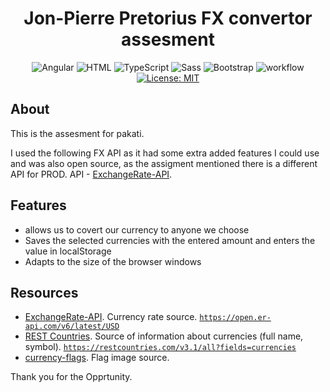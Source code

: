 <h1 align="center"> Jon-Pierre Pretorius FX convertor assesment </h1>
<div align="center">

![Angular](https://img.shields.io/badge/Angular-DD0031?logo=angular&logoColor=white)
![HTML](https://img.shields.io/badge/HTML5-E34F26?logo=html5&logoColor=white)
![TypeScript](https://img.shields.io/badge/TypeScript-007ACC?logo=typescript&logoColor=white)
![Sass](https://img.shields.io/badge/Sass-CC6699?logo=sass&logoColor=white)
![Bootstrap](https://img.shields.io/badge/Bootstrap-563D7C?logo=bootstrap&logoColor=white)
![workflow](https://github.com/daniel-szulc/angular-currency-converter/actions/workflows/pages/pages-build-deployment/badge.svg)
[![License: MIT](https://img.shields.io/badge/License-MIT-yellow.svg)](https://opensource.org/licenses/MIT)
</div>

## About

This is the assesment for pakati.

I used the following FX API as it had some extra added features I could use and was also open source, as the assigment mentioned there is a different API for PROD.
API - [ExchangeRate-API](https://www.exchangerate-api.com/docs/free).



## Features

- allows us to covert our currency to anyone we choose
- Saves the selected currencies with the entered amount and enters the value in localStorage
- Adapts to the size of the browser windows

## Resources

- [ExchangeRate-API](https://www.exchangerate-api.com/docs/free). Currency rate source. [`https://open.er-api.com/v6/latest/USD`](https://open.er-api.com/v6/latest/USD)
- [REST Countries](https://restcountries.com/). Source of information about currencies (full name, symbol). [`https://restcountries.com/v3.1/all?fields=currencies`](https://restcountries.com/v3.1/all?fields=currencies)
- [currency-flags](https://www.npmjs.com/package/currency-flags). Flag image source.


Thank you for the Opprtunity.